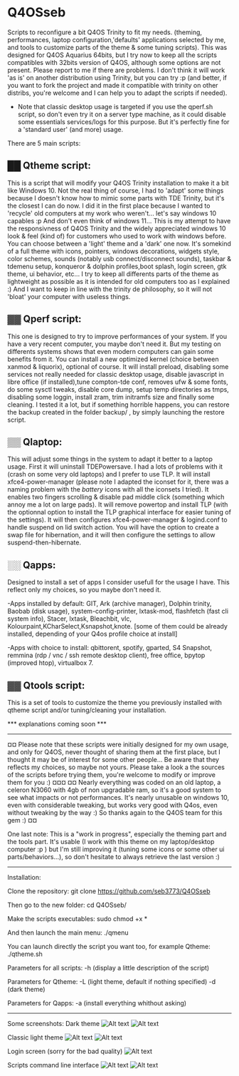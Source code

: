 # Q4OSseb

Scripts to reconfigure a bit Q4OS Trinity to fit my needs. (theming, performances, laptop configuration,'defaults' applications selected by me, and tools to customize parts of the theme & some tuning scripts).
This was designed for Q4OS Aquarius 64bits, but I try now to keep all the scripts compatibles with 32bits version of Q4OS, although some options are not present. Please report to me if there are problems.
I don't think it will work 'as is' on another distribution using Trinity, but you can try :p (and better, if you want to fork the project and made it compatible with trinity on other distribs, you're welcome and I can help you to adapt the scripts if needed).
* Note that classic desktop usage is targeted if you use the qperf.sh script, so don't even try it on a server type machine, as it could disable some essentials services/logs for this purpose. But it's perfectly fine 
  for a 'standard user' (and more) usage.

There are 5 main scripts:

## ██ Qtheme script:
This is a script that will modify your Q4OS Trinity installation to make it a bit like Windows 10. Not the real thing of course, I had to 'adapt' some things because I doesn't know how to mimic some parts with TDE Trinity, but it's the closest I can do now. I did it in the first place because I wanted to 'recycle' old computers at my work who weren't... let's say windows 10 capables :p And don't even think of windows 11...
This is my attempt to have the responsivness of Q4OS Trinity and the widely appreciated windows 10 look & feel (kind of) for customers who used to work with windows before.
You can choose between a 'light' theme and a 'dark' one now. It's somekind of a full theme with icons, pointers, windows decorations, widgets style, color schemes, sounds (notably usb connect/disconnect sounds), taskbar & tdemenu setup, konqueror & dolphin profiles,boot splash, login screen, gtk theme, ui behavior, etc... I try to keep all differents parts of the theme as lightweight as possible as it is intended for old computers too as I explained :) And I want to keep in line with the trinity de philosophy, so it will not 'bloat' your computer with useless things.

## ▓▓ Qperf script:
This one is designed to try to improve performances of your system. If you have a very recent computer, you maybe don't need it. But my testing on differents systems shows that even modern computers can gain some benefits from it. You can install a new optimized kernel (choice between xanmod & liquorix), optional of course. It will install preload, disabling some services not really needed for classic desktop usage, disable javascript in libre office (if installed),tune compton-tde conf, removes ufw & some fonts, do some sysctl tweaks, disable core dump, setup temp directories as tmps, disabling some loggin, install zram, trim initramfs size and finally some cleaning.
I tested it a lot, but if something horrible happens, you can restore the backup created in the folder backup/ , by simply launching the restore script.

## ▒▒ Qlaptop:
This will adjust some things in the system to adapt it better to a laptop usage. First it will uninstall TDEPowersave. I had a lots of problems with it (crash on some very old  laptops) and I prefer to use TLP. It will install xfce4-power-manager (please note I adapted the iconset for it, there was a naming problem with the *battery* icons with all the iconsets I tried). It enables two fingers scrolling & disable pad middle click (something which annoy me a lot on large pads). It will remove powertop and install TLP (with the optionnal option to install the TLP graphical interface for easier tuning of the settings). It will then configures xfce4-power-manager & logind.conf to handle suspend on lid switch action.
You will have the option to create a swap file for hibernation, and it will then configure the settings to allow suspend-then-hibernate.

## ░░ Qapps:
Designed to install a set of apps I consider usefull for the usage I have. This reflect only my choices, so you maybe don't need it.

-Apps installed by default: GIT, Ark (archive manager), Dolphin trinity, Baobab (disk usage), system-config-printer, lxtask-mod, flashfetch (fast cli system info), Stacer, lxtask, Bleachbit, vlc, Kolourpaint,KCharSelect,Ksnapshot,knote. [some of them could be already installed, depending of your Q4os profile choice at install]

-Apps with choice to install: qbittorent, spotify, gparted, S4 Snapshot, remmina (rdp / vnc / ssh remote desktop client), free office, bpytop (improved htop), virtualbox 7.


## ▓▓ Qtools script:
This is a set of tools to customize the theme you previously installed with qtheme script and/or tuning/cleaning your installation.

*** explanations coming soon ***

______________________________________________________________________________________________________________________________________
¤¤ Please note that these scripts were initially designed for my own usage, and only for Q4OS, never thought of sharing them at the first place, but I thought it may be of interest for some other people... Be aware that they reflects my choices, so maybe not yours. Please take a look a the sources of the scripts before trying them, you're welcome to modify or improve them for you :)    ¤¤¤
¤¤ Nearly everything was coded on an old laptop, a celeron N3060 with 4gb of non upgradable ram, so it's a good system to see what impacts or not performances. It's nearly unusable on windows 10, even with considerable tweaking, but works very good with Q4os, even without tweaking by the way :) So thanks again to the Q4OS team for this gem :) ¤¤

One last note: This is a "work in progress", especially the theming part and the tools part. It's usable (I work with this theme on my laptop/desktop computer :p ) but I'm still improving it (tuning some icons or some other ui parts/behaviors...), so don't hesitate to always retrieve the last version :)

______________________________________________________________________________________________________________________________________
Installation:

Clone the repository:
git clone https://github.com/seb3773/Q4OSseb

Then go to the new folder:
cd Q4OSseb/

Make the scripts executables:
sudo chmod +x *

And then launch the main menu:
./qmenu

You can launch directly the script you want too, for example Qtheme:
./qtheme.sh

 

Parameters for all scripts:  -h  (display a little description of the script)

Parameters for Qtheme:
                             -L  (light theme, default if nothing specified)
                             -d  (dark theme)

Parameters for Qapps:
                             -a  (install everything whithout asking)
______________________________________________________________________________________________________________________________________

Some screenshots:
Dark theme
![Alt text](/screenshots/q4os_seb_screenshot_dark1.jpg?raw=true "dark theme")
![Alt text](/screenshots/q4os_seb_screenshot_dark2.jpg?raw=true "dark theme")

Classic light theme
![Alt text](/screenshots/q4os_seb_screenshot_light.jpg?raw=true "light theme")
![Alt text](/screenshots/q4os_seb_screenshot_light2.jpg?raw=true "light theme")

Login screen (sorry for the bad quality)
![Alt text](/screenshots/q5os_seb_screenshot_login.jpg?raw=true "login screen")

Scripts command line interface
![Alt text](/screenshots/q5os_seb_screenshot_scripts.jpg?raw=true "dark theme")
![Alt text](/screenshots/q5os_seb_screenshot_scripts_2.jpg?raw=true "dark theme")





  
